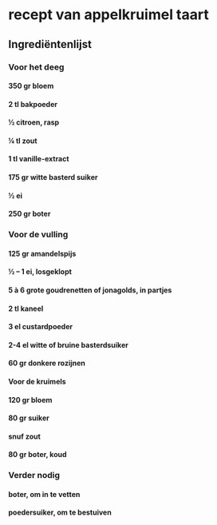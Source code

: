 # recept van appelkruimel taart
## Ingrediëntenlijst
### Voor het deeg
#### 350 gr bloem
#### 2 tl bakpoeder
#### ½ citroen, rasp
#### ¼ tl zout
#### 1 tl vanille-extract
#### 175 gr witte basterd suiker
#### ½ ei
#### 250 gr boter
### Voor de vulling
#### 125 gr amandelspijs
#### ½ – 1 ei, losgeklopt
#### 5 à 6 grote goudrenetten of jonagolds, in partjes
#### 2 tl kaneel
#### 3 el custardpoeder
#### 2-4 el witte of bruine basterdsuiker
#### 60 gr donkere rozijnen
#### Voor de kruimels
#### 120 gr bloem
#### 80 gr suiker
#### snuf zout
#### 80 gr boter, koud
### Verder nodig
#### boter, om in te vetten
#### poedersuiker, om te bestuiven
